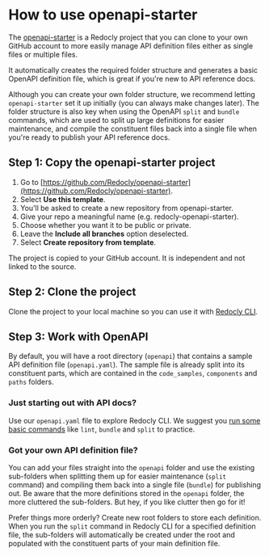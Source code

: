 # How to use openapi-starter

The [openapi-starter](https://github.com/Redocly/openapi-starter) is a Redocly project that you can clone to your own GitHub account to more easily manage API definition files either as single files or multiple files.

It automatically creates the required folder structure and generates a basic OpenAPI definition file, which is great if you're new to API reference docs.

Although you can create your own folder structure, we recommend letting `openapi-starter` set it up initially (you can always make changes later). The folder structure is also key when using the OpenAPI `split` and `bundle` commands, which are used to split up large definitions for easier maintenance, and compile the constituent files back into a single file when you're ready to publish your API reference docs.

## Step 1: Copy the openapi-starter project

1. Go to [https://github.com/Redocly/openapi-starter](https://github.com/Redocly/openapi-starter).
2. Select **Use this template**.
3. You’ll be asked to create a new repository from openapi-starter.
4. Give your repo a meaningful name (e.g. redocly-openapi-starter).
5. Choose whether you want it to be public or private.
6. Leave the **Include all branches** option deselected.
7. Select **Create repository from template**.

The project is copied to your GitHub account. It is independent and not linked to the source.

## Step 2: Clone the project

Clone the project to your local machine so you can use it with [Redocly CLI](quickstart.md).

## Step 3: Work with OpenAPI

By default, you will have a root directory (`openapi`) that contains a sample API definition file (`openapi.yaml`). The sample file is already split into its constituent parts, which are contained in the `code_samples`, `components` and `paths` folders.

### Just starting out with API docs?

Use our `openapi.yaml` file to explore Redocly CLI. We suggest you [run some basic commands](quickstart.md) like `lint`, `bundle` and `split` to practice.

### Got your own API definition file?

You can add your files straight into the `openapi` folder and use the existing sub-folders when splitting them up for easier maintenance (`split` command) and compiling them back into a single file (`bundle`) for publishing out. Be aware that the more definitions stored in the `openapi` folder, the more cluttered the sub-folders. But hey, if you like clutter then go for it!

Prefer things more orderly? Create new root folders to store each definition. When you run the `split` command in Redocly CLI for a specified definition file, the sub-folders will automatically be created under the root and populated with the constituent parts of your main definition file.
